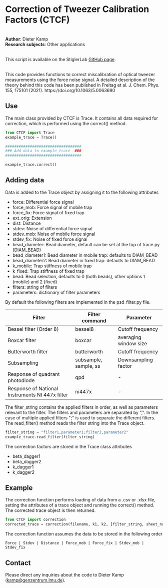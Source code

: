 <h1>Correction of Tweezer Calibration Factors (CTCF)</h1><br>
<b>Author</b>: Dieter Kamp<br>
<b>Research subjects</b>: Other applications<br>
<br>
<p>This script is available on the StiglerLab <a href=https://github.com/StiglerLab/CTCF>GitHub page</a>.</p>
<br>
This code provides functions to correct miscalibration of optical tweezer measurements using the force noise signal.  
A detailed description of the theory behind this code has been published in Freitag et al. J. Chem. Phys. 155, 175101 (2021). https://doi.org/10.1063/5.0063690


## Use
The main class provided by CTCF is Trace. It contains all data required for correction, which is performed using the correct() method.
```python
from CTCF import Trace
example_trace = Trace()

##################################
### Add data to example_trace  ###
##################################

example_trace.correct()
```

## Adding data
Data is added to the Trace object by assigning it to the following attributes
+ force: Differential force signal
+ force_mob: Force signal of mobile trap
+ force_fix: Force signal of fixed trap
+ ext_orig: Extension
+ dist: Distance
+ stdev: Noise of differential force signal
+ stdev_mob: Noise of mobile force signal
+ stdev_fix: Noise of fixed force signal
+ bead_diameter: Bead diameter, default can be set at the top of trace.py (DIAM_BEAD)
+ bead_diameter1: Bead diameter in mobile trap: defaults to DIAM_BEAD
+ bead_diameter2: Bead diameter in fixed trap: defaults to DIAM_BEAD
+ k_mobile: Trap stiffness of mobile trap
+ k_fixed: Trap stiffness of fixed trap
+ bead: Bead selection, defaults to 0 (both beads), other options 1 (mobile) and 2 (fixed)
+ filters: string of filters
+ parameters: dictionary of filter parameters


By default the following filters are implemented in the psd_filter.py file.

| Filter | Filter command | Parameter |
| ------ | ------ | ------ |
| Bessel filter (Order 8) | bessel8 | Cutoff frequency|
| Boxcar filter | boxcar | averaging window size|
| Butterworth filter | butterworth | Cutoff frequency|
| Subsampling | subsample, sample, ss | Downsampling factor|
| Response of quadrant photodiode | qpd | - |
| Response of National Instruments NI 447x filter| ni447x | - |

The filter_string contains the applied filters in order, as well as parameters relevant to the filter. The filters and parameters are separated by ",". 
In the case of multiple applied filters ";" is used to separate the different filters. The read_filter() method reads the filter string into the Trace object.
```python
filter_string = "filter1,parameter1;filter2,parameter2"
example_trace.read_filter(filter_string)
```

The correction factors are stored in the Trace class attributes
* beta_dagger1
* beta_dagger2
* k_dagger1
* k_dagger2

## Example
The correction function performs loading of data from a  .csv or .xlsx file, setting the attributes of a trace object and running the correct() method. The corrected trace object is then returned.

```python
from CTCF import correction
corrected_trace = correction(filename, k1, k2, [filter_string, sheet_name])
```
The correction function assumes the data to be stored in the following order
```
Force | Stdev | Distance | Force_mob | Force_fix | Stdev_mob | Stdev_fix
```

## Contact
Please direct any inquiries about the code to Dieter Kamp (kamp@genzentrum.lmu.de).

